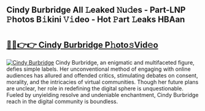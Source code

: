 ## Cindy Burbridge All 𝙻eaked 𝙽u𝚍es - Part-LNP 𝙿hotos B𝚒kini 𝚅𝚒deo - Hot 𝙿art 𝙻eaks HBAan

# <h2><a href="http://ld1aqu.urlbe.top/?page=Cindy+Burbridge">🔗🔗👉👉 Cindy Burbridge P𝚑oto𝚜Vid𝚎o</a></h2>

[![Cindy Burbridge](https://i.imgur.com/eBuTRDB.gif)](http://ld1aqu.urlbe.top/?page=Cindy+Burbridge)
Cindy Burbridge, an enigmatic and multifaceted figure, defies simple labels. Her unconventional method of engaging with online audiences has allured and offended critics, stimulating debates on consent, morality, and the intricacies of virtual communities. Though her future plans are unclear, her role in redefining the digital sphere is unquestionable. Fueled by unyielding resolve and undeniable enchantment, Cindy Burbridge reach in the digital community is boundless.
